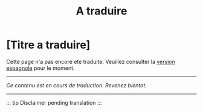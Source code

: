 ﻿---
title: [A traduire]
---

<!-- TODO: translation missing - French version -->

# [Titre a traduire]

Cette page n'a pas encore ete traduite. Veuillez consulter la [version espagnole](/es/mitos-evolucion-continuacion) pour le moment.

---

*Ce contenu est en cours de traduction. Revenez bientot.*

---

::: tip
Disclaimer pending translation
:::
